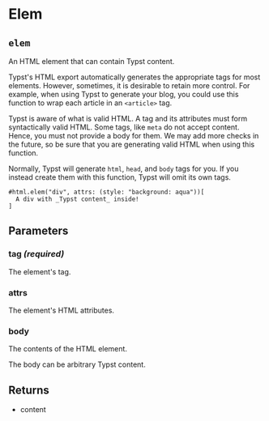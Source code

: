 # Elem

## `elem`

An HTML element that can contain Typst content.

Typst's HTML export automatically generates the appropriate tags for most
elements. However, sometimes, it is desirable to retain more control. For
example, when using Typst to generate your blog, you could use this function
to wrap each article in an `<article>` tag.

Typst is aware of what is valid HTML. A tag and its attributes must form
syntactically valid HTML. Some tags, like `meta` do not accept content.
Hence, you must not provide a body for them. We may add more checks in the
future, so be sure that you are generating valid HTML when using this
function.

Normally, Typst will generate `html`, `head`, and `body` tags for you. If
you instead create them with this function, Typst will omit its own tags.

```typ
#html.elem("div", attrs: (style: "background: aqua"))[
  A div with _Typst content_ inside!
]
```

## Parameters

### tag *(required)*

The element's tag.

### attrs 

The element's HTML attributes.

### body 

The contents of the HTML element.

The body can be arbitrary Typst content.

## Returns

- content

